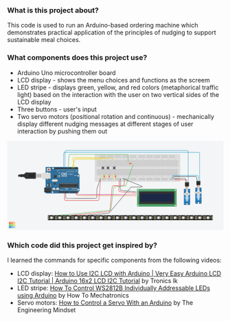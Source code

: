 ### What is this project about?
This code is used to run an Arduino-based ordering machine which demonstrates practical application of the principles of nudging to support sustainable meal choices.

### What components does this project use?
* Arduino Uno microcontroller board
* LCD display - shows the menu choices and functions as the screem
* LED stripe - displays green, yellow, and red colors (metaphorical traffic light) based on the interaction with the user on two vertical sides of the LCD display
* Three buttons - user's input
* Two servo motors (positional rotation and continuous) - mechanically display different nudging messages at different stages of user interaction by pushing them out

<img src="systems_diagram.png" alt="Systems diagram of the ordering machine]" width="600"/>

### Which code did this project get inspired by?
I learned the commands for specific components from the following videos:
* LCD display: [How to Use I2C LCD with Arduino | Very Easy Arduino LCD I2C Tutorial | Arduino 16x2 LCD I2C Tutorial](https://youtu.be/CvqHkXeXN3M?feature=shared) by Tronics lk
* LED stripe: [How To Control WS2812B Individually Addressable LEDs using Arduino](https://youtu.be/UhYu0k2woRM?feature=shared) by How To Mechatronics
* Servo motors: [How to Control a Servo With an Arduino](https://youtu.be/QbgTl6VSA9Y?feature=shared) by The Engineering Mindset
